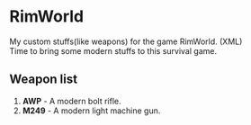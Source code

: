 # RimWorld
My custom stuffs(like weapons) for the game RimWorld. (XML) <br>
Time to bring some modern stuffs to this survival game. 

## Weapon list
1. **AWP**	- A modern bolt rifle. 
2. **M249** - A modern light machine gun. 
